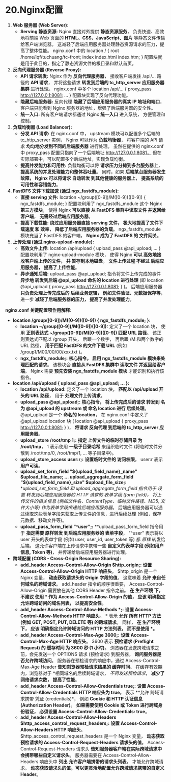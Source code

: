 # 20.Nginx配置



1. **Web 服务器 (Web Server):**
   - **Serving 静态资源:** Nginx 直接对外提供 **静态资源服务**， 负责快速、高效地将前端 Web 页面的 **HTML、CSS、JavaScript、图片** 等静态文件传输给客户端浏览器。 这减轻了后端应用服务器处理静态资源请求的压力，提高了整体性能。 nginx.conf 中的 location / { root /home/lqf/tuchuang/tc-front; index index.html index.htm; } 配置块就是用于此目的，指定了静态资源文件的根目录和默认首页。
2. **反向代理服务器 (Reverse Proxy):**
   - **API 请求转发:** Nginx 作为 **反向代理服务器**， 接收客户端发往 /api/... 路径的 **API 请求**， 并将这些请求 **转发到后端的 tc_http_server 应用服务器集群** 进行处理。 nginx.conf 中多个 location /api/... { proxy_pass http://127.0.0.1:8081; ... } 配置块实现了反向代理功能。
   - **隐藏后端服务器:** 反向代理 **隐藏了后端应用服务器的真实 IP 地址和端口**， 客户端只能看到 Nginx 服务器的地址，增强了后端服务器的安全性。
   - **统一入口:** 所有客户端请求都通过 Nginx **统一入口** 进入系统， 方便管理和控制。
3. **负载均衡器 (Load Balancer):**
   - **分发 API 请求:** 在 nginx.conf 中， upstream 模块可以配置多个后端的 tc_http_server 实例， Nginx 可以作为 **负载均衡器**， 将客户端的 API 请求 **均匀地分发到不同的后端服务器** 进行处理。 虽然在提供的 nginx.conf 中 proxy_pass 配置只指向了一个后端地址 http://127.0.0.1:8081， 但在实际部署中，可以配置多个后端地址，实现负载均衡。
   - **提高并发能力和可用性:** 负载均衡可以将 **请求压力分摊到多台服务器上**， **提高系统的并发处理能力和整体吞吐量**。 同时，如果 **后端某台服务器发生故障， Nginx 可以将请求 自动转发 到其他健康的服务器上**， **提高系统的可用性和容错能力**。
4. **FastDFS 文件下载加速 (通过 ngx_fastdfs_module):**
   - **直接 serving 文件:** location ~/group([0-9])/M([0-9])([0-9]) { ngx_fastdfs_module; } 配置块利用了 ngx_fastdfs_module 这个 Nginx **第三方模块**， 使得 Nginx **可以直接 从 FastDFS 集群中读取文件 并返回给客户端**， **无需经过后端应用服务器**。
   - **提高下载性能:** **绕过应用服务器直接 serving 文件， 极大地提高了文件下载速度 和 效率**， **降低了后端应用服务器的负载**。 ngx_fastdfs_module 模块充当了 FastDFS 的客户端， **Nginx 成为了 FastDFS 的 文件网关**。
5. **上传处理 (通过 nginx-upload-module):**
   - **高效文件上传:** location /api/upload { upload_pass @api_upload; ... } 配置块利用了 nginx-upload-module 模块， 使得 Nginx **可以 高效地接收客户端上传的文件， 并 暂存到本地磁盘**。 **文件上传过程 不经过 后端应用服务器， 提高了上传性能**。
   - **异步通知后端:** upload_pass @api_upload; 指令将文件上传完成的事件 **异步地 转发到后端 @api_upload 命名的 location 进行处理** (即 location @api_upload { proxy_pass http://127.0.0.1:8081; } )。 后端应用服务器 **只负责处理上传完成后的 后续业务逻辑， 例如文件验证、元数据保存等**， 进一步 **减轻了后端服务器的压力， 提高了并发处理能力**。

**nginx.conf 关键配置项作用解释:**

- **location /group([0-9])/M([0-9])([0-9]) { ngx_fastdfs_module; }:**
  - **location ~/group([0-9])/M([0-9])([0-9]):** 定义了一个 location 块， 使用 **正则表达式 ~/group([0-9])/M([0-9])([0-9]) 匹配 URL 路径**。 该正则表达式匹配以 /group 开头， 后跟一个数字， 再后跟 /M 和两个数字的 URL 路径， **用于匹配 FastDFS 的文件下载 URL** (例如 /group1/M00/00/00/xxx.txt )。
  - **ngx_fastdfs_module;:** **核心指令， 启用 ngx_fastdfs_module 模块来处理匹配的请求**。 该模块会 **直接从 FastDFS 集群中 读取文件 并返回给客户端**。 Nginx 需要 **预先安装 ngx_fastdfs_module 模块** 才能识别和执行该指令。
- **location /api/upload { upload_pass @api_upload; ... }:**
  - **location /api/upload:** 定义了一个 location 块， **匹配以 /api/upload 开头的 URL 路径**， 用于 **处理文件上传请求**。
  - **upload_pass @api_upload;:** **核心指令， 将上传完成后的请求 转发到 名为 @api_upload 的 upstream 或 命名 location 进行 后续处理**。 @api_upload 是一个 **命名的 location**， 在 nginx.conf 中定义了 @api_upload location 块 ( location @api_upload { proxy_pass http://127.0.0.1:8081; } )， **将请求 反向代理 到后端的 tc_http_server 应用服务器**。
  - **upload_store /root/tmp 1;:** **指定 上传文件的临时存储目录 为 /root/tmp**， 1 表示使用 **一级子目录哈希** 来组织临时文件 (将临时文件分散到 /root/tmp/0, /root/tmp/1, ... 等子目录中)。
  - **upload_store_access user:r;:** **设置临时文件的 访问权限**， user:r 表示 **用户可读**。
  - **upload_set_form_field "${upload_field_name}_name" $upload_file_name; ... upload_aggregate_form_field "${upload_field_name}_size" $upload_file_size;:** **upload_set_form_field 和 upload_aggregate_form_field 指令用于 设置 转发到后端应用服务器的 HTTP 请求的 表单字段 (form field)， 将上传文件的相关信息 (例如文件名、ContentType、临时文件路径、MD5, 文件大小等) 作为表单字段传递给后端应用服务器*。 后端应用服务器可以通过读取这些表单字段来获取上传文件的信息，进行后续处理 (例如，保存元数据、移动文件等)。
  - **upload_pass_form_field "^user";:** **upload_pass_form_field 指令用于 **指定需要 原样转发 到后端应用服务器的 表单字段**， "^user" 表示将以 user 开头的表单字段 (例如 user, user_id, user_token 等) 都 *原样* 转发给后端。 这允许客户端在上传请求中携带一些 **自定义的表单字段 (例如用户信息, Token 等)**， 并传递给后端应用服务器进行处理。
- **跨域配置 (CORS - Cross-Origin Resource Sharing):**
  - **add_header Access-Control-Allow-Origin $http_origin;:** **设置 Access-Control-Allow-Origin HTTP 响应头**。 $http_origin 是一个 Nginx 变量， **动态获取请求头的 Origin 字段的值**。 这意味着 **允许 来自任何域名的跨域请求**。 add_header 指令的顺序很重要， Access-Control-Allow-Origin 需要放在其他 CORS Header 指令之前。 **在 生产环境 下， 不建议 使用 \* 作为 Access-Control-Allow-Origin 的值， 应该 明确指定允许跨域访问的域名列表， 以提高安全性**。
  - **add_header Access-Control-Allow-Methods \*;:** **设置 Access-Control-Allow-Methods HTTP 响应头**。 * 表示 **允许 所有 HTTP 方法 (例如 GET, POST, PUT, DELETE 等) 的跨域请求**。 同样， **在 生产环境 下， 应该 明确指定允许跨域访问的 HTTP 方法列表， 而不是使用 \*。**
  - **add_header Access-Control-Max-Age 3600;:** **设置 Access-Control-Max-Age HTTP 响应头**。 3600 表示 **预检请求 (Preflight Request) 的 缓存时间 为 3600 秒 (1 小时)**。 浏览器在发送跨域请求之前，会先发送一个 OPTIONS 请求 (预检请求) 到服务器， **询问服务器是否允许跨域访问**。 服务器在预检请求的响应中，通过 Access-Control-Max-Age Header **告知浏览器预检请求结果的 缓存时间**。 在缓存有效期内，浏览器对于 *相同域名的后续跨域请求， *不再发送预检请求*， **减少了网络请求次数， 提高了性能**。
  - **add_header Access-Control-Allow-Credentials true;:** **设置 Access-Control-Allow-Credentials HTTP 响应头为 true**。 表示 **允许 跨域请求携带 凭证 (credentials)*， 例如 **Cookie 和 HTTP 认证信息 (Authorization Header)**。 **如果需要使用 Cookie 或 Token 进行跨域身份验证， 必须设置 Access-Control-Allow-Credentials: true**。
  - **add_header Access-Control-Allow-Headers $http_access_control_request_headers;:** **设置 Access-Control-Allow-Headers HTTP 响应头**。 $http_access_control_request_headers 是一个 Nginx 变量， **动态获取 预检请求的 Access-Control-Request-Headers 请求头的值**。 Access-Control-Request-Headers 请求头 **告知服务器客户端在实际跨域请求中会携带哪些自定义请求头**。 服务器需要在 Access-Control-Allow-Headers 响应头中 **列出 允许客户端携带的请求头列表**， 才能允许跨域请求。 **动态获取请求头的值，可以更灵活地配置允许跨域请求携带的自定义 Header**。
